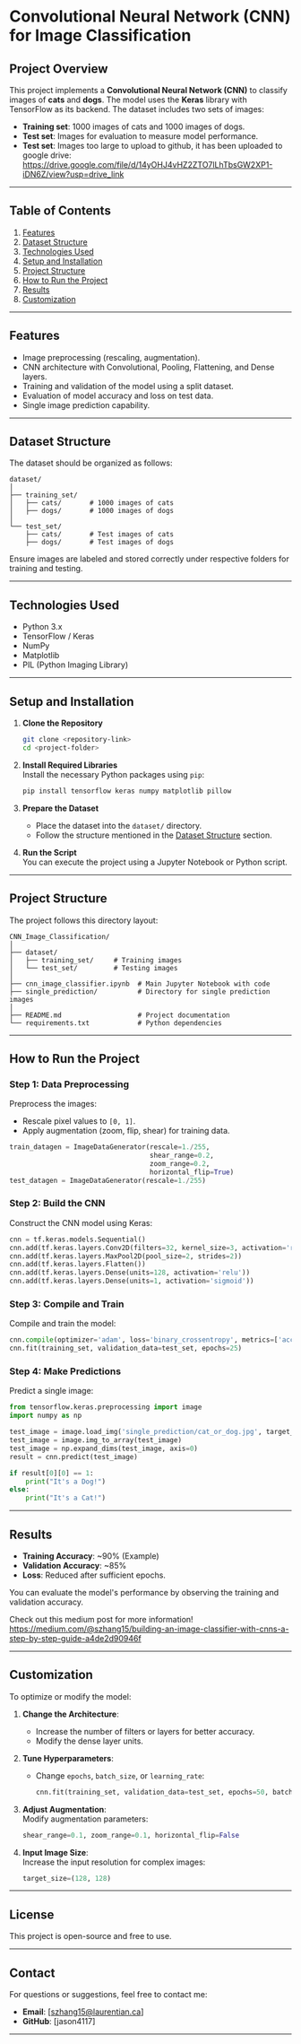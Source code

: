 # **Convolutional Neural Network (CNN) for Image Classification**

## **Project Overview**
This project implements a **Convolutional Neural Network (CNN)** to classify images of **cats** and **dogs**. The model uses the **Keras** library with TensorFlow as its backend. The dataset includes two sets of images:
- **Training set**: 1000 images of cats and 1000 images of dogs.
- **Test set**: Images for evaluation to measure model performance.
- **Test set**: Images too large to upload to github, it has been uploaded to google drive: https://drive.google.com/file/d/14yOHJ4vHZ2ZTO7lLhTbsGW2XP1-iDN6Z/view?usp=drive_link
---

## **Table of Contents**
1. [Features](#features)  
2. [Dataset Structure](#dataset-structure)  
3. [Technologies Used](#technologies-used)  
4. [Setup and Installation](#setup-and-installation)  
5. [Project Structure](#project-structure)  
6. [How to Run the Project](#how-to-run-the-project)  
7. [Results](#results)  
8. [Customization](#customization)  

---

## **Features**
- Image preprocessing (rescaling, augmentation).
- CNN architecture with Convolutional, Pooling, Flattening, and Dense layers.
- Training and validation of the model using a split dataset.
- Evaluation of model accuracy and loss on test data.
- Single image prediction capability.

---

## **Dataset Structure**
The dataset should be organized as follows:

```
dataset/
│
├── training_set/
│   ├── cats/       # 1000 images of cats
│   ├── dogs/       # 1000 images of dogs
│
└── test_set/
    ├── cats/       # Test images of cats
    ├── dogs/       # Test images of dogs
```

Ensure images are labeled and stored correctly under respective folders for training and testing.

---

## **Technologies Used**
- Python 3.x
- TensorFlow / Keras
- NumPy
- Matplotlib
- PIL (Python Imaging Library)

---

## **Setup and Installation**

1. **Clone the Repository**  
   ```bash
   git clone <repository-link>
   cd <project-folder>
   ```

2. **Install Required Libraries**  
   Install the necessary Python packages using `pip`:
   ```bash
   pip install tensorflow keras numpy matplotlib pillow
   ```

3. **Prepare the Dataset**  
   - Place the dataset into the `dataset/` directory.
   - Follow the structure mentioned in the [Dataset Structure](#dataset-structure) section.

4. **Run the Script**  
   You can execute the project using a Jupyter Notebook or Python script.

---

## **Project Structure**
The project follows this directory layout:

```
CNN_Image_Classification/
│
├── dataset/
│   ├── training_set/     # Training images
│   └── test_set/         # Testing images
│
├── cnn_image_classifier.ipynb  # Main Jupyter Notebook with code
├── single_prediction/          # Directory for single prediction images
│
├── README.md                   # Project documentation
└── requirements.txt            # Python dependencies
```

---

## **How to Run the Project**

### Step 1: **Data Preprocessing**
Preprocess the images:
- Rescale pixel values to `[0, 1]`.
- Apply augmentation (zoom, flip, shear) for training data.

```python
train_datagen = ImageDataGenerator(rescale=1./255,
                                   shear_range=0.2,
                                   zoom_range=0.2,
                                   horizontal_flip=True)
test_datagen = ImageDataGenerator(rescale=1./255)
```

### Step 2: **Build the CNN**
Construct the CNN model using Keras:
```python
cnn = tf.keras.models.Sequential()
cnn.add(tf.keras.layers.Conv2D(filters=32, kernel_size=3, activation='relu', input_shape=(64, 64, 3)))
cnn.add(tf.keras.layers.MaxPool2D(pool_size=2, strides=2))
cnn.add(tf.keras.layers.Flatten())
cnn.add(tf.keras.layers.Dense(units=128, activation='relu'))
cnn.add(tf.keras.layers.Dense(units=1, activation='sigmoid'))
```

### Step 3: **Compile and Train**
Compile and train the model:
```python
cnn.compile(optimizer='adam', loss='binary_crossentropy', metrics=['accuracy'])
cnn.fit(training_set, validation_data=test_set, epochs=25)
```

### Step 4: **Make Predictions**
Predict a single image:
```python
from tensorflow.keras.preprocessing import image
import numpy as np

test_image = image.load_img('single_prediction/cat_or_dog.jpg', target_size=(64, 64))
test_image = image.img_to_array(test_image)
test_image = np.expand_dims(test_image, axis=0)
result = cnn.predict(test_image)

if result[0][0] == 1:
    print("It's a Dog!")
else:
    print("It's a Cat!")
```

---

## **Results**
- **Training Accuracy**: ~90% (Example)
- **Validation Accuracy**: ~85%
- **Loss**: Reduced after sufficient epochs.

You can evaluate the model's performance by observing the training and validation accuracy.

Check out this medium post for more information!
https://medium.com/@szhang15/building-an-image-classifier-with-cnns-a-step-by-step-guide-a4de2d90946f

---

## **Customization**
To optimize or modify the model:
1. **Change the Architecture**:  
   - Increase the number of filters or layers for better accuracy.
   - Modify the dense layer units.

2. **Tune Hyperparameters**:  
   - Change `epochs`, `batch_size`, or `learning_rate`:
     ```python
     cnn.fit(training_set, validation_data=test_set, epochs=50, batch_size=64)
     ```

3. **Adjust Augmentation**:  
   Modify augmentation parameters:
   ```python
   shear_range=0.1, zoom_range=0.1, horizontal_flip=False
   ```

4. **Input Image Size**:  
   Increase the input resolution for complex images:
   ```python
   target_size=(128, 128)
   ```

---

## **License**
This project is open-source and free to use.

---

## **Contact**
For questions or suggestions, feel free to contact me:

- **Email**: [szhang15@laurentian.ca]  
- **GitHub**: [jason4117]  

---

